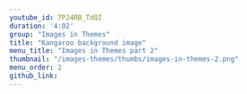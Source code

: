 ```yaml
---
youtube_id: 7PJ4RB_TdQI
duration: '4:02'
group: "Images in Themes"
title: "Kangaroo background image"
menu_title: "Images in Themes part 2"
thumbnail: "/images-themes/thumbs/images-in-themes-2.png"
menu_order: 2
github_link:
---
```

